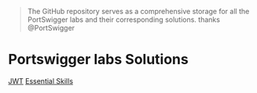 
> The GitHub repository serves as a comprehensive storage for all the PortSwigger labs and their corresponding solutions. thanks @PortSwigger

# Portswigger labs Solutions 

[JWT](JWT/JWT%20-%20Json%20Web%20Tokens.md)
[Essential Skills](essentialSkills/Essential%20skills.md)




